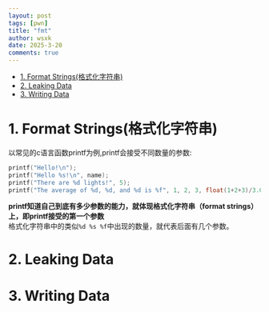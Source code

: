 ```yaml
---
layout: post
tags: [pwn]
title: "fmt"
author: wsxk
date: 2025-3-20
comments: true
---
```


- [1. Format Strings(格式化字符串)](#1-format-strings格式化字符串)
- [2. Leaking Data](#2-leaking-data)
- [3. Writing Data](#3-writing-data)


# 1. Format Strings(格式化字符串)<br>
以常见的c语言函数printf为例,printf会接受不同数量的参数:<br>
```c
printf("Hello!\n");
printf("Hello %s!\n", name);
printf("There are %d lights!", 5);
printf("The average of %d, %d, and %d is %f", 1, 2, 3, float(1+2+3)/3.0);
```
**printf知道自己到底有多少参数的能力，就体现格式化字符串（format strings）上，即printf接受的第一个参数**<br>
格式化字符串中的类似`%d %s %f`中出现的数量，就代表后面有几个参数。<br>


# 2. Leaking Data<br>

# 3. Writing Data<br>






<!-- Google tag (gtag.js) -->
<script async src="https://www.googletagmanager.com/gtag/js?id=G-C22S5YSYL7"></script>
<script>
  window.dataLayer = window.dataLayer || [];
  function gtag(){dataLayer.push(arguments);}
  gtag('js', new Date());

  gtag('config', 'G-C22S5YSYL7');
</script>